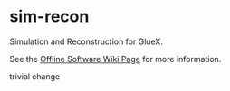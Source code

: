 # sim-recon
Simulation and Reconstruction for GlueX.

See the [Offline Software Wiki Page](https://halldweb.jlab.org/wiki/index.php/GlueX_Offline_Software#Software_Packages) for more information.

trivial change
